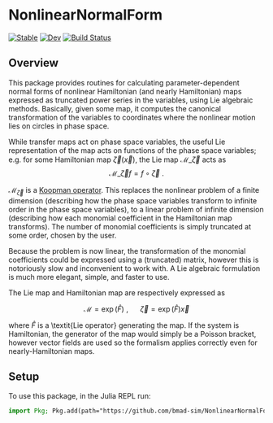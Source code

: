 # NonlinearNormalForm

[![Stable](https://img.shields.io/badge/docs-stable-blue.svg)](https://bmad-sim.github.io/NonlinearNormalForm.jl/stable/)
[![Dev](https://img.shields.io/badge/docs-dev-blue.svg)](https://bmad-sim.github.io/NonlinearNormalForm.jl/dev/)
[![Build Status](https://github.com/bmad-sim/NonlinearNormalForm.jl/actions/workflows/CI.yml/badge.svg?branch=main)](https://github.com/bmad-sim/NonlinearNormalForm.jl/actions/workflows/CI.yml?query=branch%3Amain)

## Overview

This package provides routines for calculating parameter-dependent normal forms of nonlinear Hamiltonian (and nearly Hamiltonian) maps expressed as truncated power series in the variables, using Lie algebraic methods. Basically, given some map, it computes the canonical transformation of the variables to coordinates where the nonlinear motion lies on circles in phase space. 

While transfer maps act on phase space variables, the useful Lie representation of the map acts on functions of the phase space variables; e.g. for some Hamiltonian map $\vec{\zeta}(\vec{x})$, the Lie map $\mathcal{M}\_{\vec{\zeta}}$ acts as $$\mathcal{M}\_{\vec{\zeta}}f=f\circ\vec{\zeta} \ .$$  

$\mathcal{M}_{\vec{\zeta}}$ is a [Koopman operator](https://en.wikipedia.org/wiki/Composition_operator). This replaces the nonlinear problem of a finite dimension (describing how the phase space variables transform to infinite order in the phase space variables), to a linear problem of infinite dimension (describing how each monomial coefficient in the Hamiltonian map transforms). The number of monomial coefficients is simply truncated at some order, chosen by the user.

Because the problem is now linear, the transformation of the monomial coefficients could be expressed using a (truncated) matrix, however this is notoriously slow and inconvenient to work with. A Lie algebraic formulation is much more elegant, simple, and faster to use.

The Lie map and Hamiltonian map are respectively expressed as 

$$\mathcal{M} = \exp{(\hat{F})} \ , \ \ \ \ \ \ \vec{\zeta}= \exp{(\hat{F})}\vec{x}$$

where $\hat{F}$ is a \textit{Lie operator} generating the map. If the system is Hamiltonian, the generator of the map would simply be a Poisson bracket, however vector fields are used so the formalism applies correctly even for nearly-Hamiltonian maps.


## Setup

To use this package, in the Julia REPL run:

```julia
import Pkg; Pkg.add(path="https://github.com/bmad-sim/NonlinearNormalForm.jl")
```

